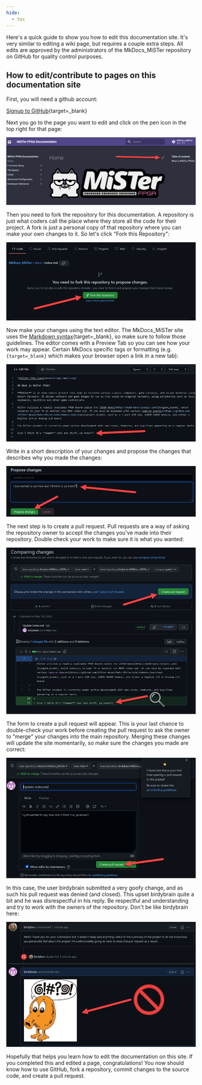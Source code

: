 ```yaml
---
hide:
  - toc
---
```


Here's a quick guide to show you how to edit this documentation site. It's very similar to editing a wiki page, but requires a couple extra steps. All edits are approved by the administrators of the MkDocs_MiSTer repository on GitHub for quality control purposes.

## How to edit/contribute to pages on this documentation site

First, you will need a github account:

[Signup to GitHub](https://github.com/signup){target=_blank}

Next you go to the page you want to edit and click on the pen icon in the top right for that page:

![Edit this documentation page button](img/contrib1.png)

Then you need to fork the repository for this documentation. A repository is just what coders call the place where they store all the code for their project. A fork is just a personal copy of that repository where you can make your own changes to it. So let's click "Fork this Repository":

![Fork the repository for this documentation page](img/contrib2.png)

Now make your changes using the text editor. The MkDocs_MiSTer site uses the [Markdown syntax](https://www.markdownguide.org/cheat-sheet/){target=_blank}, so make sure to follow those guidelines. The editor comes with a Preview Tab so you can see how your work may appear. Certain MkDocs specific tags or formatting (e.g. `{target=_blank}` which makes your browser open a link in a new tab):

![Use the markdown editor on GitHub to make your changes](img/contrib3.png)

Write in a short description of your changes and propose the changes that describes why you made the changes:

![Propose the changes to the documentation page](img/contrib4.png)

The next step is to create a pull request. Pull requests are a way of asking the repository owner to accept the changes you've made into their repository. Double check your work to make sure it is what you wanted:

![Check your work and click "Create pull request"](img/contrib5.png)

The form to create a pull request will appear. This is your last chance to double-check your work before creating the pull request to ask the owner to "merge" your changes into the main repository. Merging these changes will update the site momentarily, so make sure the changes you made are correct:

![Last chance to check your work, and then click "Create pull request"](img/contrib6.png)

In this case, the user birdybrain submitted a very goofy change, and as such his pull request was denied (and closed). This upset birdybrain quite a bit and he was disrespectful in his reply. Be respectful and understanding and try to work with the owners of the repository. Don't be like birdybrain here:

![Be respectful and mindful of the goal of the documentation site](img/contrib7.png)

Hopefully that helps you learn how to edit the documentation on this site. If you completed this and edited a page, congratulations! You now should know how to use GitHub, fork a repository, commit changes to the source code, and create a pull request.